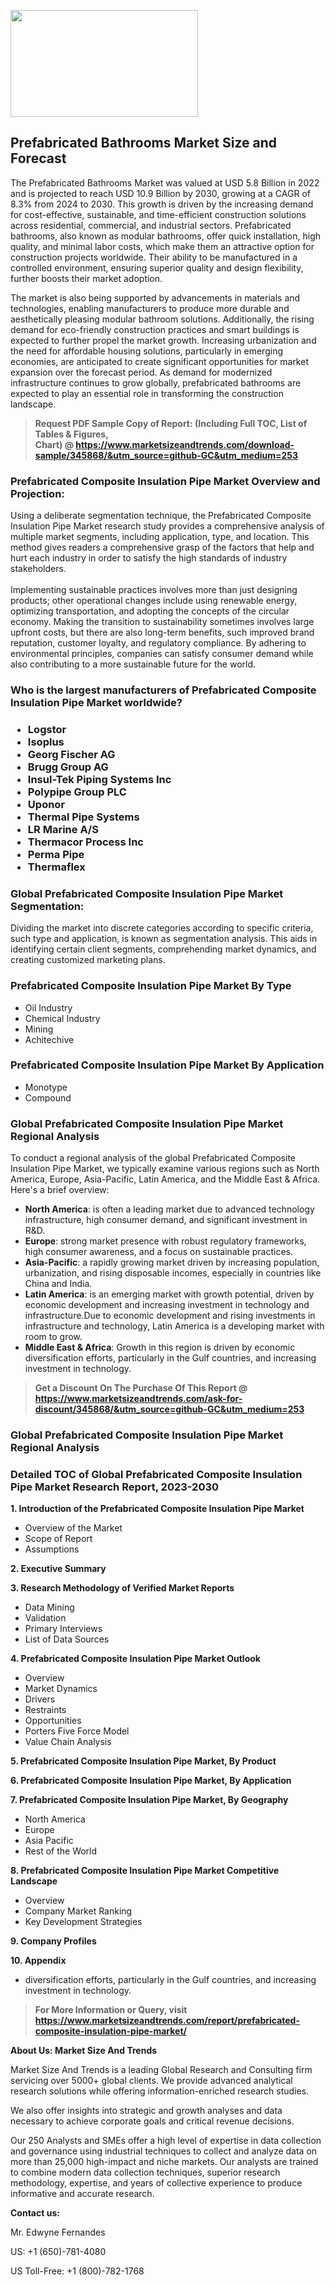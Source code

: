 <p><img class="alignnone size-medium wp-image-20088" src="https://ffe5etoiles.com/wp-content/uploads/2024/12/MST1-300x171.png" alt="" width="300" height="171" /></p><h2>Prefabricated Bathrooms Market Size and Forecast</h2><p>The Prefabricated Bathrooms Market was valued at USD 5.8 Billion in 2022 and is projected to reach USD 10.9 Billion by 2030, growing at a CAGR of 8.3% from 2024 to 2030. This growth is driven by the increasing demand for cost-effective, sustainable, and time-efficient construction solutions across residential, commercial, and industrial sectors. Prefabricated bathrooms, also known as modular bathrooms, offer quick installation, high quality, and minimal labor costs, which make them an attractive option for construction projects worldwide. Their ability to be manufactured in a controlled environment, ensuring superior quality and design flexibility, further boosts their market adoption.</p><p>The market is also being supported by advancements in materials and technologies, enabling manufacturers to produce more durable and aesthetically pleasing modular bathroom solutions. Additionally, the rising demand for eco-friendly construction practices and smart buildings is expected to further propel the market growth. Increasing urbanization and the need for affordable housing solutions, particularly in emerging economies, are anticipated to create significant opportunities for market expansion over the forecast period. As demand for modernized infrastructure continues to grow globally, prefabricated bathrooms are expected to play an essential role in transforming the construction landscape.</p></p><blockquote id="" class=""><strong>Request PDF Sample Copy of Report: (Including Full TOC, List of Tables &amp; Figures, Chart)&nbsp;@&nbsp;<strong><a href="https://www.marketsizeandtrends.com/download-sample/345868/&utm_source=github-GC&utm_medium=253" target="_blank">https://www.marketsizeandtrends.com/download-sample/345868/&utm_source=github-GC&utm_medium=253</a></strong></strong></blockquote><h3 id="" class="">Prefabricated Composite Insulation Pipe Market&nbsp;Overview and Projection:</h3><p id="" class="">Using a deliberate segmentation technique, the Prefabricated Composite Insulation Pipe Market research study provides a comprehensive analysis of multiple market segments, including application, type, and location. This method gives readers a comprehensive grasp of the factors that help and hurt each industry in order to satisfy the high standards of industry stakeholders. <br /> <br />Implementing sustainable practices involves more than just designing products; other operational changes include using renewable energy, optimizing transportation, and adopting the concepts of the circular economy. Making the transition to sustainability sometimes involves large upfront costs, but there are also long-term benefits, such improved brand reputation, customer loyalty, and regulatory compliance. By adhering to environmental principles, companies can satisfy consumer demand while also contributing to a more sustainable future for the world.</p><h3 id="" class="">Who is the largest manufacturers of&nbsp;Prefabricated Composite Insulation Pipe Market worldwide?</h3><h3 class=""><p><ul><li>Logstor </li><li> Isoplus </li><li> Georg Fischer AG </li><li> Brugg Group AG </li><li> Insul-Tek Piping Systems Inc </li><li> Polypipe Group PLC </li><li> Uponor </li><li> Thermal Pipe Systems </li><li> LR Marine A/S </li><li> Thermacor Process Inc </li><li> Perma Pipe </li><li> Thermaflex</li></ul></p></h3><h3 id="" class="">Global&nbsp;Prefabricated Composite Insulation Pipe Market Segmentation:</h3><p id="" class="">Dividing the market into discrete categories according to specific criteria, such type and application, is known as segmentation analysis. This aids in identifying certain client segments, comprehending market dynamics, and creating customized marketing plans.</p><h3 id="" class="">Prefabricated Composite Insulation Pipe Market&nbsp;By Type</h3><p><p><ul><li>Oil Industry</li><li> Chemical Industry</li><li> Mining</li><li> Achitechive</p></li></ul></p></p><h3 id="" class="">Prefabricated Composite Insulation Pipe Market&nbsp;By Application</h3><p class=""><p><ul><li>Monotype</li><li> Compound</li></ul></p></p><h3 id="" class="">Global Prefabricated Composite Insulation Pipe Market Regional Analysis</h3><p id="" class="">To conduct a regional analysis of the global Prefabricated Composite Insulation Pipe Market, we typically examine various regions such as North America, Europe, Asia-Pacific, Latin America, and the Middle East &amp; Africa. Here's a brief overview:</p><ul><li><strong>North America</strong>: is often a leading market due to advanced technology infrastructure, high consumer demand, and significant investment in R&amp;D.</li><li><strong>Europe</strong>: strong market presence with robust regulatory frameworks, high consumer awareness, and a focus on sustainable practices.</li><li><strong>Asia-Pacific</strong>: a rapidly growing market driven by increasing population, urbanization, and rising disposable incomes, especially in countries like China and India.</li><li><strong>Latin America</strong>: is an emerging market with growth potential, driven by economic development and increasing investment in technology and infrastructure.Due to economic development and rising investments in infrastructure and technology, Latin America is a developing market with room to grow.</li><li><strong>Middle East &amp; Africa</strong>: Growth in this region is driven by economic diversification efforts, particularly in the Gulf countries, and increasing investment in technology.</li></ul><blockquote id="" class=""><strong>Get a Discount On The Purchase Of This Report @ <strong><a href="https://www.marketsizeandtrends.com/ask-for-discount/345868/&utm_source=github-GC&utm_medium=253" target="_blank">https://www.marketsizeandtrends.com/ask-for-discount/345868/&utm_source=github-GC&utm_medium=253</a></strong></strong></blockquote><h3 id="" class="">Global Prefabricated Composite Insulation Pipe Market Regional Analysis</h3><h3 id="" class="">Detailed TOC of Global Prefabricated Composite Insulation Pipe Market Research Report, 2023-2030</h3><p id="" class=""><strong>1. Introduction of the Prefabricated Composite Insulation Pipe Market</strong></p><ul><li>Overview of the Market</li><li>Scope of Report</li><li>Assumptions</li></ul><p id="" class=""><strong>2. Executive Summary</strong></p><p id="" class=""><strong>3. Research Methodology of Verified Market Reports</strong></p><ul><li>Data Mining</li><li>Validation</li><li>Primary Interviews</li><li>List of Data Sources</li></ul><p id="" class=""><strong>4. Prefabricated Composite Insulation Pipe Market Outlook</strong></p><ul><li>Overview</li><li>Market Dynamics</li><li>Drivers</li><li>Restraints</li><li>Opportunities</li><li>Porters Five Force Model</li><li>Value Chain Analysis</li></ul><p id="" class=""><strong>5. Prefabricated Composite Insulation Pipe Market, By Product</strong></p><p id="" class=""><strong>6. Prefabricated Composite Insulation Pipe Market, By Application</strong></p><p id="" class=""><strong>7. Prefabricated Composite Insulation Pipe Market, By Geography</strong></p><ul><li>North America</li><li>Europe</li><li>Asia Pacific</li><li>Rest of the World</li></ul><p id="" class=""><strong>8. Prefabricated Composite Insulation Pipe Market Competitive Landscape</strong></p><ul><li>Overview</li><li>Company Market Ranking</li><li>Key Development Strategies</li></ul><p id="" class=""><strong>9. Company Profiles</strong></p><p id="" class=""><strong>10. Appendix</strong></p><ul><li>diversification efforts, particularly in the Gulf countries, and increasing investment in technology.</li></ul><blockquote id="" class=""><strong>For More Information or Query, visit <strong><strong><a href="https://www.marketsizeandtrends.com/report/prefabricated-composite-insulation-pipe-market/" target="_blank">https://www.marketsizeandtrends.com/report/prefabricated-composite-insulation-pipe-market/</a></strong></strong></strong></blockquote><p id="" class=""><strong>About Us: Market Size And Trends</strong></p><p id="" class="">Market Size And Trends is a leading Global Research and Consulting firm servicing over 5000+ global clients. We provide advanced analytical research solutions while offering information-enriched research studies.</p><p id="" class="">We also offer insights into strategic and growth analyses and data necessary to achieve corporate goals and critical revenue decisions.</p><p id="" class="">Our 250 Analysts and SMEs offer a high level of expertise in data collection and governance using industrial techniques to collect and analyze data on more than 25,000 high-impact and niche markets. Our analysts are trained to combine modern data collection techniques, superior research methodology, expertise, and years of collective experience to produce informative and accurate research.</p><p id="" class=""><strong>Contact us:</strong></p><p id="" class="">Mr. Edwyne Fernandes</p><p id="" class="">US: +1 (650)-781-4080</p><p id="" class="">US Toll-Free: +1 (800)-782-1768</p>
